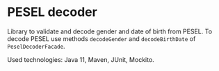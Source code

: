 # PESEL decoder

Library to validate and decode gender and date of birth from PESEL.
To decode PESEL use methods ```decodeGender``` and ```decodeBirthDate``` of ```PeselDecoderFacade```.

Used technologies: Java 11, Maven, JUnit, Mockito.




